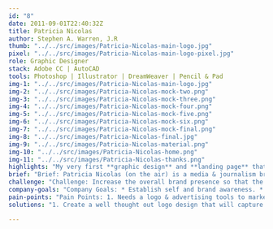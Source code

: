 ```yaml
---
id: "8"
date: 2011-09-01T22:40:32Z
title: Patricia Nicolas
author: Stephen A. Warren, J.R
thumb: "../../src/images/Patricia-Nicolas-main-logo.jpg"
pixel: "../../src/images/Patricia-Nicolas-main-logo-pixel.jpg"
role: Graphic Designer
stack: Adobe CC | AutoCAD
tools: Photoshop | Illustrator | DreamWeaver | Pencil & Pad
img-1: "../../src/images/Patricia-Nicolas-main-logo.jpg"
img-2: "../../src/images/Patricia-Nicolas-mock-two.png"
img-3: "../../src/images/Patricia-Nicolas-mock-three.png"
img-4: "../../src/images/Patricia-Nicolas-mock-four.png"
img-5: "../../src/images/Patricia-Nicolas-mock-five.png"
img-6: "../../src/images/Patricia-Nicolas-mock-six.png"
img-7: "../../src/images/Patricia-Nicolas-mock-final.png"
img-8: "../../src/images/Patricia-Nicolas-final.jpg"
img-9: "../../src/images/Patricia-Nicolas-material.png"
img-10: "../../src/images/Patricia-Nicolas-home.png"
img-11: "../../src/images/Patricia-Nicolas-thanks.png"
highlights: "My very first **graphic design** and **landing page** that I created after changing majors in college to focus more on the vast world of communication. Though the work can be improved (and in most cases would not be included in a portfolio) I remained strong on my decision to include this project because of its sentimental value it holds on me. This was a my very first real paying client & the start of my journey of becoming a solid product designer. * This project was started and completed in 2011. * I used basic google searches & YouTube tutorials. (="
brief: "Brief: Patricia Nicolas (on the air) is a media & journalism brand that dedicates itself on providing media content from various industries, lifestyle tips, and wellness."
challenge: "Challenge: Increase the overall brand presence so that the company may professionally establish. themselves in the media & journalism industries."
company-goals: "Company Goals: * Establish self and brand awareness. * Increase content."
pain-points: "Pain Points: 1. Needs a logo & advertising tools to market self. 2. Needs a website. 3. Needs more content for audience."
solutions: "1. Create a well thought out logo design that will capture and represent the industry of choice. 2. Provide a professional landing page where visitors may sign up for newsletters, updates, and more."

---
```



